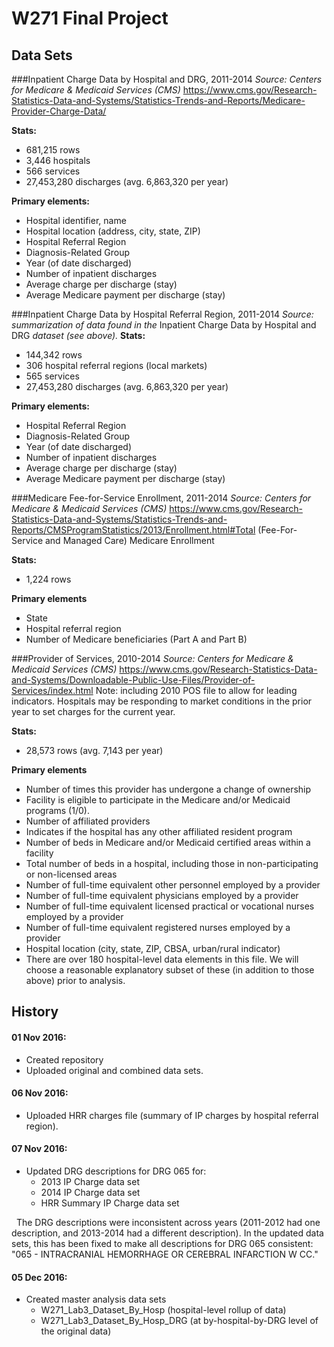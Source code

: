 # W271 Final Project


## Data Sets


###Inpatient Charge Data by Hospital and DRG, 2011-2014
_Source: Centers for Medicare & Medicaid Services (CMS)_
https://www.cms.gov/Research-Statistics-Data-and-Systems/Statistics-Trends-and-Reports/Medicare-Provider-Charge-Data/

__Stats:__
* 681,215 rows
* 3,446 hospitals
* 566 services
* 27,453,280 discharges (avg. 6,863,320 per year)

__Primary elements:__
* Hospital identifier, name
* Hospital location (address, city, state, ZIP)
* Hospital Referral Region
* Diagnosis-Related Group
* Year (of date discharged)
* Number of inpatient discharges
* Average charge per discharge (stay)
* Average Medicare payment per discharge (stay)


###Inpatient Charge Data by Hospital Referral Region, 2011-2014
_Source: summarization of data found in the_ Inpatient Charge Data by Hospital and DRG _dataset (see above)._
__Stats:__
* 144,342 rows
* 306 hospital referral regions (local markets)
* 565 services
* 27,453,280 discharges (avg. 6,863,320 per year)

__Primary elements:__
* Hospital Referral Region
* Diagnosis-Related Group
* Year (of date discharged)
* Number of inpatient discharges
* Average charge per discharge (stay)
* Average Medicare payment per discharge (stay)


###Medicare Fee-for-Service Enrollment, 2011-2014
_Source: Centers for Medicare & Medicaid Services (CMS)_
https://www.cms.gov/Research-Statistics-Data-and-Systems/Statistics-Trends-and-Reports/CMSProgramStatistics/2013/Enrollment.html#Total (Fee-For-Service and Managed Care) Medicare Enrollment

__Stats:__
* 1,224 rows

__Primary elements__
* State
* Hospital referral region
* Number of Medicare beneficiaries (Part A and Part B)


###Provider of Services, 2010-2014
_Source: Centers for Medicare & Medicaid Services (CMS)_
https://www.cms.gov/Research-Statistics-Data-and-Systems/Downloadable-Public-Use-Files/Provider-of-Services/index.html
Note: including 2010 POS file to allow for leading indicators. Hospitals may be responding to market conditions in the prior year to set charges for the current year.

__Stats:__
* 28,573 rows (avg. 7,143 per year)

__Primary elements__
* Number of times this provider has undergone a change of ownership
* Facility is eligible to participate in the Medicare and/or Medicaid programs (1/0).
* Number of affiliated providers
* Indicates if the hospital has any other affiliated resident program
* Number of beds in Medicare and/or Medicaid certified areas within a facility
* Total number of beds in a hospital, including those in non-participating or non-licensed areas
* Number of full-time equivalent other personnel employed by a provider
* Number of full-time equivalent physicians employed by a provider
* Number of full-time equivalent licensed practical or vocational nurses employed by a provider
* Number of full-time equivalent registered nurses employed by a provider
* Hospital location (city, state, ZIP, CBSA, urban/rural indicator)
* There are over 180 hospital-level data elements in this file. We will choose a reasonable explanatory subset of these (in addition to those above) prior to analysis.


## History
#### 01 Nov 2016: 

* Created repository
* Uploaded original and combined data sets.

#### 06 Nov 2016:

* Uploaded HRR charges file (summary of IP charges by hospital referral region).

#### 07 Nov 2016:

* Updated DRG descriptions for DRG 065 for:
    - 2013 IP Charge data set
    - 2014 IP Charge data set
    - HRR Summary IP Charge data set  
    
&nbsp;&nbsp;The DRG descriptions were inconsistent across years (2011-2012 had one description, and 2013-2014 had a different description).  In the updated data sets, this has been fixed to make all descriptions for DRG 065 consistent: "065 - INTRACRANIAL HEMORRHAGE OR CEREBRAL INFARCTION W CC."

#### 05 Dec 2016:

* Created master analysis data sets
    - W271_Lab3_Dataset_By_Hosp  (hospital-level rollup of data)
    - W271_Lab3_Dataset_By_Hosp_DRG (at by-hospital-by-DRG level of the original data)
